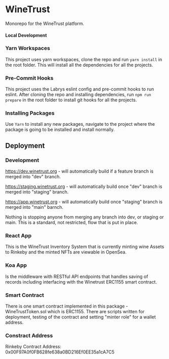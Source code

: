 # WineTrust

Monorepo for the WineTrust platform.

#### Local Development

### Yarn Workspaces

This project uses yarn workspaces, clone the repo and run `yarn install` in the root folder. This will install all the dependencies for all the projects.

### Pre-Commit Hooks

This project uses the Labrys eslint config and pre-commit hooks to run eslint. After cloning the repo and installing dependencies, run `npm run prepare` in the root folder to install git hooks for all the projects.

### Installing Packages

Use `Yarn` to install any new packages, navigate to the project where the package is going to be installed and install normally.

## Deployment

### Development

https://dev.winetrust.org - will automatically build if a feature branch is merged into "dev" branch.  

https://staging.winetrust.org - will automatically build once "dev" branch is merged into "staging" branch.

https://app.winetrust.org - will automatically build once "staging" branch is merged into "main" barnch.

Nothing is stopping anyone from merging any branch into dev, or staging or main.  This is a standard, not restricted, flow that is put in place.  

### React App

This is the WineTrust Inventory System that is currently minting wine Assets to Rinkeby and the minted NFTs are viewable in OpenSea.

### Koa App

Is the middleware with RESTful API endpoints that handles saving of records including interfacing with the Winetrust ERC1155 smart contract.

### Smart Contract

There is one smart contract implemented in this package - WineTrustToken.sol which is ERC1155.  There are scripts written for deployment, testing of the contract and setting "minter role" for a wallet address.

### Constract Address

Rinkeby Contract Address: 0x00F97A0f0FB628fe638a0BD216Ef0EE35a1cA7C5








